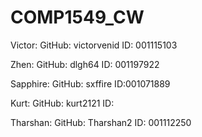 # COMP1549_CW
Victor:     GitHub: victorvenid
            ID:     001115103

Zhen:       GitHub: dlgh64 
            ID:     001197922

Sapphire:   GitHub: sxffire
            ID:001071889

Kurt:       GitHub: kurt2121
            ID:

Tharshan:   GitHub: Tharshan2
            ID:     001112250
